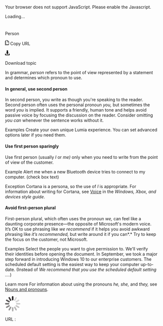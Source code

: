 ﻿Your browser does not support JavaScript. Please enable the Javascript.

Loading...

# 

Person

![Copy URL](media/person/Copy.png)
Copy URL

![Download](media/person/Download.png)

Download topic

In grammar, *person* refers to the point of view represented by a statement and determines which pronoun to use. 

#### In general, use second person

In second person, you write as though you're speaking to the reader. Second person often uses the personal pronoun *you,* but sometimes the word *you* is implied. It
supports a friendly, human tone and helps avoid passive voice
by focusing the discussion on the reader. Consider omitting *you can* whenever the sentence works without it.

Examples
Create your own unique Lumia experience.
You can set advanced options later if you need them. 

#### Use first person sparingly

Use first person (usually *I* or *me)* only when you need to write from the point of view of the customer. 

Example Alert me when a new Bluetooth device tries to connect to my computer. (check box text)

Exception Cortana is a persona, so the use of *I* is appropriate. For information about writing for Cortana, see [Voice](https://worldready.cloudapp.net/Styleguide/Read?id=2547&topicid=19862) in the *Windows, Xbox, and devices style guide*.

#### Avoid first-person plural

First-person plural, which often uses the pronoun *we,* can feel like a daunting corporate presence—the opposite of Microsoft's modern voice. It’s OK to use phrasing like *we recommend* if it helps you avoid awkward phrasing like *it’s recommended,* but write around it if you can*.* Try to keep the focus on the customer, not Microsoft.

Examples
Select the people you want to give permission to. We'll verify their identities before opening the document.
In September, we took a major step forward in introducing Windows 10 to our enterprise customers.
The scheduled default setting is the easiest way to keep your computer up-to-date. (Instead of *We recommend that you use the scheduled default setting ....*)

Learn more For information about using the pronouns *he, she,* and *they,* see [Nouns and pronouns](https://worldready.cloudapp.net/Styleguide/Read?id=2700&topicid=25525).

![In progress](media/person/activity-large.gif)

URL :
